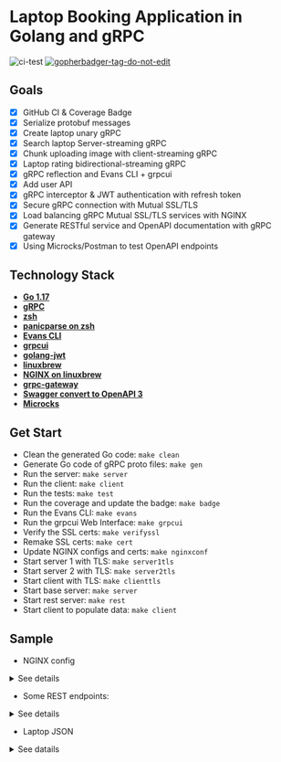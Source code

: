# Laptop Booking Application in Golang and gRPC

![ci-test](https://github.com/lavantien/go-laptop-booking/actions/workflows/ci.yml/badge.svg?branch=master)
 <a href='https://github.com/jpoles1/gopherbadger' target='_blank'>![gopherbadger-tag-do-not-edit](https://img.shields.io/badge/Go%20Coverage-57%25-brightgreen.svg?longCache=true&style=flat)</a>

## Goals

- [X] GitHub CI & Coverage Badge
- [X] Serialize protobuf messages
- [X] Create laptop unary gRPC
- [X] Search laptop Server-streaming gRPC
- [X] Chunk uploading image with client-streaming gRPC
- [X] Laptop rating bidirectional-streaming gRPC
- [X] gRPC reflection and Evans CLI + grpcui
- [X] Add user API
- [X] gRPC interceptor & JWT authentication with refresh token
- [X] Secure gRPC connection with Mutual SSL/TLS
- [X] Load balancing gRPC Mutual SSL/TLS services with NGINX
- [X] Generate RESTful service and OpenAPI documentation with gRPC gateway
- [X] Using Microcks/Postman to test OpenAPI endpoints

## Technology Stack

- **[Go 1.17](https://go.dev/)**
- **[gRPC](https://grpc.io/)**
- **[zsh](https://github.com/ohmyzsh/ohmyzsh)**
- **[panicparse on zsh](https://github.com/maruel/panicparse)**
- **[Evans CLI](https://github.com/ktr0731/evans)**
- **[grpcui](https://github.com/fullstorydev/grpcui)**
- **[golang-jwt](https://github.com/golang-jwt/jwt)**
- **[linuxbrew](https://docs.brew.sh/Homebrew-on-Linux)**
- **[NGINX on linuxbrew](https://nginx.org/en/docs/)**
- **[grpc-gateway](https://github.com/grpc-ecosystem/grpc-gateway)**
- **[Swagger convert to OpenAPI 3](https://editor.swagger.io/)**
- **[Microcks](https://microcks.io/documentation/getting-started/)**

## Get Start

- Clean the generated Go code: `make clean`
- Generate Go code of gRPC proto files: `make gen`
- Run the server: `make server`
- Run the client: `make client`
- Run the tests: `make test`
- Run the coverage and update the badge: `make badge`
- Run the Evans CLI: `make evans`
- Run the grpcui Web Interface: `make grpcui`
- Verify the SSL certs: `make verifyssl`
- Remake SSL certs: `make cert`
- Update NGINX configs and certs: `make nginxconf`
- Start server 1 with TLS: `make server1tls`
- Start server 2 with TLS: `make server2tls`
- Start client with TLS: `make clienttls`
- Start base server: `make server`
- Start rest server: `make rest`
- Start client to populate data: `make client`

## Sample

- NGINX config

<details>
	<summary>See details</summary>

```nginx
worker_processes 1;

error_log /home/savaka/go/src/github.com/lavantien/go-laptop-booking/log/nginx/error.log;

events {
	worker_connections 10;
}

http {
	access_log /home/savaka/go/src/github.com/lavantien/go-laptop-booking/log/nginx/access.log;

	upstream auth_services {
		server 0.0.0.0:50051;
	}

	upstream laptop_services {
		server 0.0.0.0:50052;
	}

	server {
		listen 8080 ssl http2;

		# Mutual TLS between gRPC client and NGINX
		ssl_certificate cert/server-cert.pem;
		ssl_certificate_key cert/server-key.pem;

		ssl_client_certificate cert/ca-cert.pem;
		ssl_verify_client on;

		location /pb.AuthService {
			grpc_pass grpcs://auth_services;

			# Mutual TLS between NGINX and gRPC server
			grpc_ssl_certificate cert/server-cert.pem;
			grpc_ssl_certificate_key cert/server-key.pem;
		}

		location /pb.LaptopService {
			grpc_pass grpcs://laptop_services;

			# Mutual TLS between NGINX and gRPC server
			grpc_ssl_certificate cert/server-cert.pem;
			grpc_ssl_certificate_key cert/server-key.pem;
		}
	}
}

```

</details>

- Some REST endpoints:

<details>
	<summary>See details</summary>

```bash
POST http://localhost:8081/v1/auth/login
{
  "username": "admin1",
  "password": "secret"
}
# Result
{
    "accessToken": "eyJhbGciOiJIUzI1NiIsInR5cCI6IkpXVCJ9.eyJleHAiOjE2NDE4MjkwNTAsInVzZXJuYW1lIjoiYWRtaW4xIiwicm9sZSI6ImFkbWluIn0.ZEXQ6XAiZsuTthepwUVxioYXJX-O0jXBIFaNtnWsicU"
}

GET http://localhost:8081/v1/laptop/search?filter.max_price_usd=5000&filter.min_cpu_cores=2&filter.min_cpu_ghz=2.0&filter.min_ram.value=3&filter.min_ram.unit=GIGABYTE
# Result (not a list because the nature of server-streaming)
{
    "result": {
        "laptop": {
            "id": "59811686-1bad-4755-9e00-b6519f082479",
            "brand": "Lenovo",
            "name": "Thinkpad X1",
            "cpu": {
                "brand": "Intel",
                "name": "Core i3-1005G1",
                "numberCores": 7,
                "numberThreads": 11,
                "minGhz": 3.25690128346152,
                "maxGhz": 4.869019798140393
            },
            "ram": {
                "value": "13",
                "unit": "GIGABYTE"
            },
            "gpus": [
                {
                    "brand": "NVIDIA",
                    "name": "RTX 2060",
                    "minGhz": 1.4789741714465086,
                    "maxGhz": 1.4922565481488161,
                    "memory": {
                        "value": "6",
                        "unit": "GIGABYTE"
                    }
                }
            ],
            "storages": [
                {
                    "driver": "SSD",
                    "memory": {
                        "value": "745",
                        "unit": "GIGABYTE"
                    }
                },
                {
                    "driver": "HDD",
                    "memory": {
                        "value": "1",
                        "unit": "TERABYTE"
                    }
                }
            ],
            "screen": {
                "sizeInch": 13.32892,
                "resolution": {
                    "width": 6499,
                    "height": 3656
                },
                "panel": "IPS",
                "multitouch": false
            },
            "keyboard": {
                "layout": "QWERTZ",
                "backlit": false
            },
            "weightKg": 1.7393324744695426,
            "priceUsd": 1501.6397915075097,
            "releaseYear": 2016,
            "updatedAt": "2022-01-10T15:36:56.420852677Z"
        }
    }
}
{
    "result": {
        "laptop": {
            "id": "d05e0809-09d2-4f7e-8fed-b1089513885d",
            "brand": "Apple",
            "name": "Macbook Pro",
            "cpu": {
                "brand": "Intel",
                "name": "Core i7-9750H",
                "numberCores": 6,
                "numberThreads": 11,
                "minGhz": 3.1830385478225462,
                "maxGhz": 4.256661649154569
            },
            "ram": {
                "value": "18",
                "unit": "GIGABYTE"
            },
            "gpus": [
                {
                    "brand": "NVIDIA",
                    "name": "RTX 2070",
                    "minGhz": 1.4077473666779245,
                    "maxGhz": 1.964320393328977,
                    "memory": {
                        "value": "2",
                        "unit": "GIGABYTE"
                    }
                }
            ],
            "storages": [
                {
                    "driver": "SSD",
                    "memory": {
                        "value": "303",
                        "unit": "GIGABYTE"
                    }
                },
                {
                    "driver": "HDD",
                    "memory": {
                        "value": "2",
                        "unit": "TERABYTE"
                    }
                }
            ],
            "screen": {
                "sizeInch": 16.230564,
                "resolution": {
                    "width": 3004,
                    "height": 1690
                },
                "panel": "OLED",
                "multitouch": false
            },
            "keyboard": {
                "layout": "QWERTY",
                "backlit": true
            },
            "weightKg": 1.344500870876185,
            "priceUsd": 2369.4463119126813,
            "releaseYear": 2017,
            "updatedAt": "2022-01-10T15:36:56.421404861Z"
        }
    }
}
```

</details>

- Laptop JSON

<details>
	<summary>See datails</summary>

```json
{
  "id": "21d24c33-13fc-49cb-9e15-85969be270b5",
  "brand": "Apple",
  "name": "Macbook Pro",
  "cpu": {
    "brand": "AMD",
    "name": "Ryzen 7 PRO 2700U",
    "number_cores": 4,
    "number_threads": 11,
    "min_ghz": 2.4010226599566113,
    "max_ghz": 3.3472808181192493
  },
  "ram": {
    "value": "56",
    "unit": "GIGABYTE"
  },
  "gpus": [
    {
      "brand": "AMD",
      "name": "RX 580",
      "min_ghz": 1.438777166984461,
      "max_ghz": 1.9419486357490028,
      "memory": {
        "value": "6",
        "unit": "GIGABYTE"
      }
    }
  ],
  "storages": [
    {
      "driver": "SSD",
      "memory": {
        "value": "712",
        "unit": "GIGABYTE"
      }
    },
    {
      "driver": "HDD",
      "memory": {
        "value": "3",
        "unit": "TERABYTE"
      }
    }
  ],
  "screen": {
    "size_inch": 15.036544,
    "resolution": {
      "width": 4325,
      "height": 2433
    },
    "panel": "OLED",
    "multitouch": false
  },
  "keyboard": {
    "layout": "AZERTY",
    "backlit": false
  },
  "weight_kg": 1.7960889307648087,
  "price_usd": 1841.1951352165595,
  "release_year": 2015,
  "updated_at": "2022-01-06T22:55:18.744484334Z"
}
```

</details>
